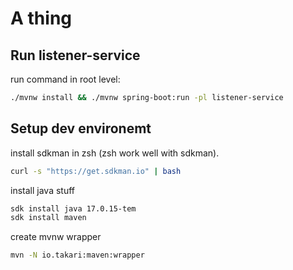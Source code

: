 
# A thing

## Run listener-service

run command in root level:

```bash
./mvnw install && ./mvnw spring-boot:run -pl listener-service
```

## Setup dev environemt

install sdkman in zsh (zsh work well with sdkman).

```bash
curl -s "https://get.sdkman.io" | bash
```

install java stuff

```bash
sdk install java 17.0.15-tem
sdk install maven
```

create mvnw wrapper

```bash
mvn -N io.takari:maven:wrapper
```

